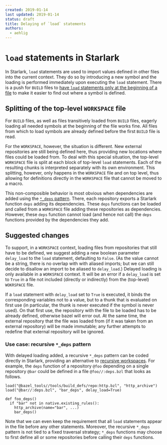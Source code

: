 ```yaml
---
created: 2019-01-14
last updated: 2019-01-14
status: draft
title: Delaying of `load` statements
authors:
  - aehlig
---
```


# `load` statements in Starlark

In Starlark, `load` statements are used to import values
defined in other files into the current context. They do so by
introducing a new symbol and the loading is performed immediately
upon executing the `load` statement. There is a push for `BUILD`
files to [have `load` statements only at the beginning of a
file](https://github.com/bazelbuild/bazel/issues/5815) to make it
easier to find out where a symbol is defined.

## Splitting of the top-level `WORKSPACE` file

For `BUILD` files, as well as files transitively loaded from `BUILD`
files, eagerly loading all needed symbols at the beginning of the
file works fine. All files from which to load symbols are already
defined before the first `BUILD` file is read.

For the `WORKSPACE`, however, the situation is different. New
external repositories are still being defined here, thus providing
new locations where files could be loaded from. To deal with this
special situation, the top-level `WORKSPACE` file is split at each
block of top-level `load` statements. Each of the resulting chunks
is interpreted separately with its own environment. This splitting,
however, only happens in the `WORKSPACE` file and on top level,
thus allowing for definitions directly in the `WORKSPACE` file that
cannot be moved to a macro.

This non-composible behavior is most obvious
when dependencies are added using the [`*_deps`
pattern](2018-11-07-design-recursive-workspaces.md#the-dependencies-pattern).
There, each repository exports a Starlark function `deps` adding
its dependencies. These `deps` functions can be loaded and called
from a `WORKSPACE` file adding these repositories as dependencies.
However, these `deps` function cannot load (and hence not call)
the `deps` functions provided by the dependencies they add.

## Suggested changes

To support, in a `WORKSPACE` context, loading files from repositories
that still have to be defined, we suggest adding a new boolean
parameter `delay_load` to the `load` statement, defaulting to
`False`. (As the value cannot be a string, there is no overlap
with with aliased imports; but we can still decide to disallow an
import to be aliased to `delay_load`.) Delayed loading is only available
in a `WORKSPACE` context. It will be an error if a
`delay_load` is set to `True` in a file
not included (directly or indirectly) from the
(top-level) `WOKRSPACE` file.

If a `load` statement with `delay_load` set to `True` is executed,
it binds the corresponding variables not to a value, but to a thunk
that is evaluated on first use (in particular, the thunk is never
executed if the symbol is never used). On that first use, the repository
with the file to be loaded has to be already defined, otherwise
bazel will error out. At the same time,
the external repository that the file was loaded from (if it was taken
from an external repository) will be made immutable; any further
attempts to redefine that external repository will be ignored.

### Use case: recursive `*_deps` pattern

With delayed loading added, a recursive `*_deps` pattern can be
coded directly in Starlark, providing an alternative to [recursive
workspaces](2018-11-07-design-recursive-workspaces.md). For example,
the `deps` function of a repository `@foo` depending on a single
repository `@bar` could be defined in a file `@foo//:deps.bzl` that
looks as follows.

```
load("@bazel_tools//tools/build_defs/repo:http.bzl", "http_archive")
load("@bar//:deps.bzl", "bar_deps", delay_load=True)

def foo_deps()
  if "bar" not in native.existing_rules():
    http_archive(name="bar", ...)
    bar_deps()
```

Note that we can even keep the requirement that all `load`
statements appear in the file before any other statements. Moreover,
the recursive `*_deps` pattern is not tied to a fixed traversal
strategy; `*_deps` functions may choose to first define all or some
repositories before calling their `deps` functions.
